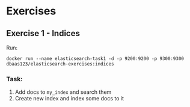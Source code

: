 # Exercises

## Exercise 1 - Indices    
Run: 
```
docker run --name elasticsearch-task1 -d -p 9200:9200 -p 9300:9300 dbaas123/elasticsearch-exercises:indices
```

### Task:
1. Add docs to `my_index` and search them
1. Create new index and index some docs to it
